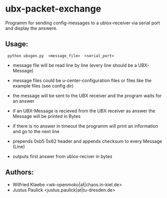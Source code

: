 # ubx-packet-exchange

 Programm for sending config-messages to a ublox-receiver via serial port and display the answere. 
 
## Usage:
```
 python ubxgen.py  <message_file>  <serial_port>
```
 - message file will be read line by line (every line should be a UBX-Message)
 - message files could be u-center-configuration files or files like the example files (see config dir)
 - the message will be sent to the UBX receiver and the program waits for an answer
 - if an UBX-Message is recieved from the UBX receiver as answer the Message will be printed in Bytes
 - if there is no answer in timeout the programm will print an information and go to the next line

 - prepends 0xb5 0x62 header and appends checksum to every Message (Line)
 - outputs first answer from ublox-reciver in bytes


## Authors:
 - Wilfried Klaebe <wk-openmoko|at|chaos.in-kiel.de>
 - Justus Paulick <justus.paulick|at|tu-dresden.de>
